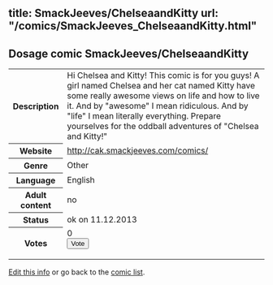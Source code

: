 title: SmackJeeves/ChelseaandKitty
url: "/comics/SmackJeeves_ChelseaandKitty.html"
---
Dosage comic SmackJeeves/ChelseaandKitty
-----------------------------------------

<p id="msg"></p>
<script type="text/javascript">
if (window.location.search === '?edit_info_mail=sent_ok') {
  var elem = document.getElementById("msg");
  elem.innerHTML = 'Edited information sucessfully sent for review, which is usually done daily. Thanks!';
  elem.className = 'ok';
}
</script>
<table class="comicinfo">
<tr>
<th>Description</th><td>Hi Chelsea and Kitty! This comic is for you guys! A girl named Chelsea and her cat named Kitty have some really awesome views on life and how to live it. And by &quot;awesome&quot; I mean ridiculous. And by &quot;life&quot; I mean literally everything. Prepare yourselves for the oddball adventures of &quot;Chelsea and Kitty!&quot;</td>
</tr>
<tr>
<th>Website</th><td><a href="http://cak.smackjeeves.com/comics/">http://cak.smackjeeves.com/comics/</a></td>
</tr>
<tr>
<th>Genre</th><td>Other</td>
</tr>
<tr>
<th>Language</th><td>English</td>
</tr>
<tr>
<th>Adult content</th><td>no</td>
</tr>
<tr>
<th>Status</th><td>ok on 11.12.2013</td>
</tr>
<tr>
<th>Votes</th><td>0
<form action="http://gaecounter.appspot.com/count/" method="POST">
<input name="name" type="hidden" value="SmackJeeves_ChelseaandKitty"/>
<input name="uid" type="hidden" id="voteuid" value=""/>
<input type="submit" value="Vote"/>
</form>
</td>
</tr>
</table>
<script type="text/javascript">
var ua = navigator.userAgent;
document.getElementById("voteuid").value = ua.replace(/[^a-zA-Z0-9\._:]/g , "_");;
</script>

[Edit this info](SmackJeeves_ChelseaandKitty_edit.html) or go back to the [comic list](../comic-index.html).
